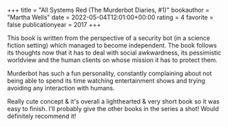 +++
title = "All Systems Red (The Murderbot Diaries, #1)"
bookauthor = "Martha Wells"
date = 2022-05-04T12:01:00+00:00
rating = 4
favorite = false
publicationyear = 2017
+++

This book is written from the perspective of a
security bot (in a science fiction setting) which managed to
become independent. The book follows its thoughts now that it has to deal with social awkwardness, its pessimistic worldview and the human clients on
whose mission it has to protect them.

Murderbot has such a fun personality, constantly complaining about 
not being able to spend its time watching entertainment shows and trying avoiding any interaction with humans.

Really cute concept & it's overall a lighthearted & very short book so it was easy to finish. I'll probably give the other books in the series a shot! Would definitely recommend it!